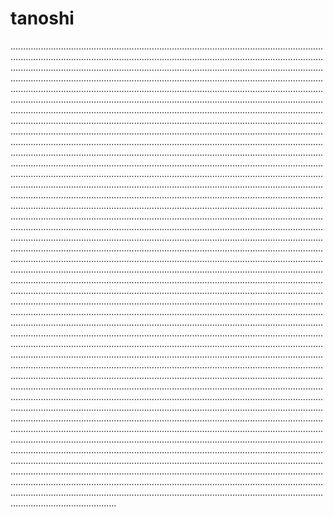 # tanoshi

..............................................................................................................................................................................................................................................................................................................................................................................................................................................................................................................................................................................................................................................................................................................................................................................................................................................................................................................................................................................................................................................................................................................................................................................................................................................................................................................................................................................................................................................................................................................................................................................................................................................................................................................................................................................................................................................................................................................................................................................................................................................................................................................................................................................................................................................................................................................................................................................................................................................................................................................................................................................................................................................................................................................................................................................................................................................................................................................................................................................................................................................................................................................................................................................................................................................................................................................................................................................................................................................................................................................................................................................................................................................................................................................................................................................................................................................................................................................................................................................................................................................................................................................................................................................................................................................................................................................................................................................................................................................................................................................................................................................................................................................................................................................................................................................................................................................................................................................................................................................................................................................................................................................................................................................................................................................................................................................................................................................................................................................................................................................................................................................................